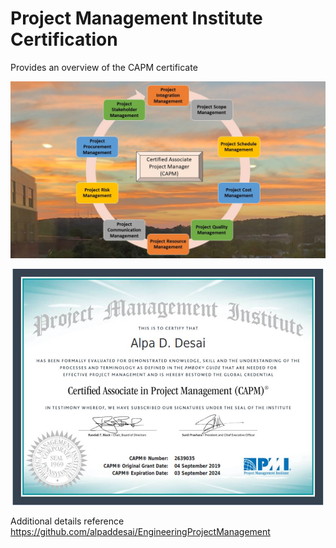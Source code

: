 # Project Management Institute Certification

Provides an overview of the CAPM certificate 

![image](PMI_CAPM.jpg)

![image](CAPMCertificate.jpg)

Additional details reference https://github.com/alpaddesai/EngineeringProjectManagement
